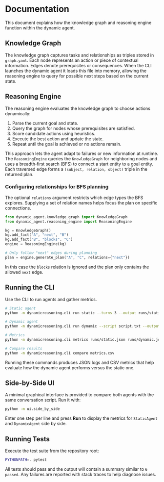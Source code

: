 # Documentation

This document explains how the knowledge graph and reasoning engine function within the dynamic agent.

## Knowledge Graph

The knowledge graph captures tasks and relationships as triples stored in `graph.yaml`. Each node represents an action or piece of contextual information. Edges denote prerequisites or consequences. When the CLI launches the dynamic agent it loads this file into memory, allowing the reasoning engine to query for possible next steps based on the current state.

## Reasoning Engine

The reasoning engine evaluates the knowledge graph to choose actions dynamically:

1. Parse the current goal and state.
2. Query the graph for nodes whose prerequisites are satisfied.
3. Score candidate actions using heuristics.
4. Execute the best action and update the state.
5. Repeat until the goal is achieved or no actions remain.

This approach lets the agent adapt to failures or new information at runtime. The
`ReasoningEngine` queries the `KnowledgeGraph` for neighboring nodes and uses a
breadth‑first search (BFS) to connect a start entity to a goal entity. Each
traversed edge forms a `(subject, relation, object)` triple in the returned plan.

### Configuring relationships for BFS planning

The optional ``relations`` argument restricts which edge types the BFS explores.
Supplying a set of relation names helps focus the plan on specific connections.

```python
from dynamic_agent.knowledge_graph import KnowledgeGraph
from dynamic_agent.reasoning_engine import ReasoningEngine

kg = KnowledgeGraph()
kg.add_fact("A", "next", "B")
kg.add_fact("B", "blocks", "C")
engine = ReasoningEngine(kg)

# Only follow "next" edges during planning
plan = engine.generate_plan("A", "C", relations={"next"})
```

In this case the ``blocks`` relation is ignored and the plan only contains the
allowed ``next`` edge.

## Running the CLI

Use the CLI to run agents and gather metrics.

```bash
# Static agent
python -m dynamicreasoning.cli run static --turns 3 --output runs/static.json

# Dynamic agent
python -m dynamicreasoning.cli run dynamic --script script.txt --output runs/dynamic.json

# Metrics
python -m dynamicreasoning.cli metrics runs/static.json runs/dynamic.json --output metrics.csv

# Compare results
python -m dynamicreasoning.cli compare metrics.csv
```

Running these commands produces JSON logs and CSV metrics that help evaluate how the dynamic agent performs versus the static one.

## Side-by-Side UI

A minimal graphical interface is provided to compare both agents with the same conversation script.
Run it with:

```bash
python -m ui.side_by_side
```

Enter one step per line and press **Run** to display the metrics for `StaticAgent` and `DynamicAgent` side by side.

## Running Tests

Execute the test suite from the repository root:

```bash
PYTHONPATH=. pytest
```

All tests should pass and the output will contain a summary similar to ``6 passed``. Any failures are reported with stack traces to help diagnose issues.
